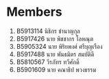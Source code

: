 ﻿Members
=======

1.  B5913114	นิธิกร ชำนาญกุล
2.  B5917426	นาย พิชชากร โลหณุต
3.  B5905324 นาย พิริยพงศ์ ศรีบุญเรือง
4.  B5917488	นาย พันธมิตร สมบัติดี
5.  B5810567	วีรภัทร ทวีศักดิ์
6.  B5901609 นาย คณาธิป  พวงธรรม
